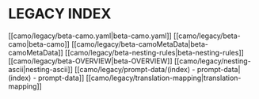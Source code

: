 # LEGACY INDEX

 [[camo/legacy/beta-camo.yaml|beta-camo.yaml]]
 [[camo/legacy/beta-camo|beta-camo]]
 [[camo/legacy/beta-camoMetaData|beta-camoMetaData]]
 [[camo/legacy/beta-nesting-rules|beta-nesting-rules]]
 [[camo/legacy/beta-OVERVIEW|beta-OVERVIEW]]
 [[camo/legacy/nesting-ascii|nesting-ascii]]
 [[camo/legacy/prompt-data/(index) - prompt-data|(index) - prompt-data]]
 [[camo/legacy/translation-mapping|translation-mapping]]
